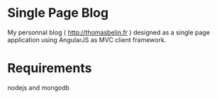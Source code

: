 Single Page Blog
=================

My personnal blog ( http://thomasbelin.fr ) designed as a single page application using AngularJS as MVC client framework.

Requirements
==================

nodejs and mongodb
